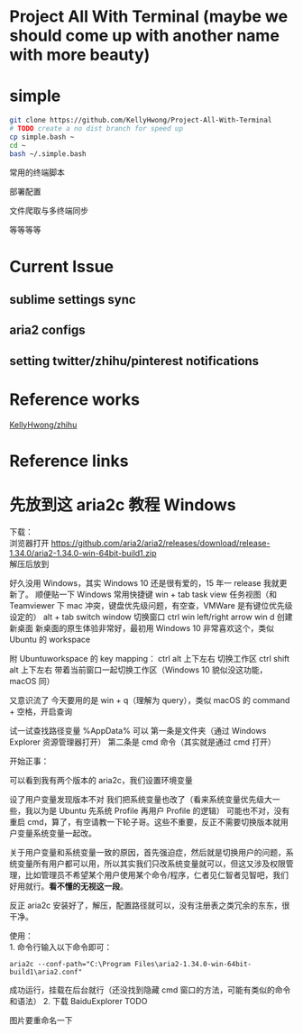 # Project All With Terminal (maybe we should come up with another name with more beauty)

# simple

```bash
git clone https://github.com/KellyHwong/Project-All-With-Terminal
# TODO create a no dist branch for speed up
cp simple.bash ~
cd ~
bash ~/.simple.bash
```

常用的终端脚本

部署配置

文件爬取与多终端同步

等等等等

# Current Issue

## sublime settings sync

## aria2 configs

## setting twitter/zhihu/pinterest notifications

# Reference works

[KellyHwong/zhihu](https://github.com/KellyHwong/zhihu)

# Reference links

# 先放到这 aria2c 教程 Windows

下载：  
浏览器打开 https://github.com/aria2/aria2/releases/download/release-1.34.0/aria2-1.34.0-win-64bit-build1.zip  
解压后放到

好久没用 Windows，其实 Windows 10 还是很有爱的，15 年一 release 我就更新了。
顺便贴一下 Windows 常用快捷键
win + tab task view 任务视图（和 Teamviewer 下 mac 冲突，键盘优先级问题，有空查，VMWare 是有键位优先级设定的）
alt + tab switch window 切换窗口
ctrl win left/right arrow
win d 创建新桌面
新桌面的原生体验非常好，最初用 Windows 10 非常喜欢这个，类似 Ubuntu 的 workspace

附 Ubuntuworkspace 的 key mapping：
ctrl alt 上下左右 切换工作区
ctrl shift alt 上下左右 带着当前窗口一起切换工作区（Windows 10 貌似没这功能，macOS 同）

又意识流了
今天要用的是 win + q（理解为 query），类似 macOS 的 command + 空格，开启查询

试一试查找路径变量
%AppData%
可以
第一条是文件夹（通过 Windows Explorer 资源管理器打开）
第二条是 cmd 命令（其实就是通过 cmd 打开）

开始正事：

可以看到我有两个版本的 aria2c，我们设置环境变量

设了用户变量发现版本不对
我们把系统变量也改了（看来系统变量优先级大一些，我以为是 Ubuntu 先系统 Profile 再用户 Profile 的逻辑）
可能也不对，没有重启 cmd，算了，有空请教一下轮子哥。这些不重要，反正不需要切换版本就用户变量系统变量一起改。

关于用户变量和系统变量一致的原因，首先强迫症，然后就是切换用户的问题，系统变量所有用户都可以用，所以其实我们只改系统变量就可以，但这又涉及权限管理，比如管理员不希望某个用户使用某个命令/程序，仁者见仁智者见智吧，我们好用就行。**看不懂的无视这一段**。

反正 aria2c 安装好了，解压，配置路径就可以，没有注册表之类冗余的东东，很干净。

使用：  
1.
命令行输入以下命令即可：

```
aria2c --conf-path="C:\Program Files\aria2-1.34.0-win-64bit-build1\aria2.conf"
```

成功运行，挂载在后台就行（还没找到隐藏 cmd 窗口的方法，可能有类似的命令和语法） 2.
下载 BaiduExplorer
TODO

图片要重命名一下
